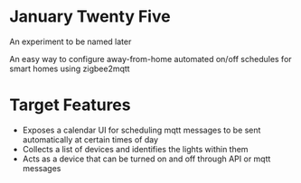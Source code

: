 # January Twenty Five

An experiment to be named later

An easy way to configure away-from-home automated on/off schedules for smart homes using zigbee2mqtt

# Target Features

* Exposes a calendar UI for scheduling mqtt messages to be sent automatically at certain times of day
* Collects a list of devices and identifies the lights within them
* Acts as a device that can be turned on and off through API or mqtt messages
